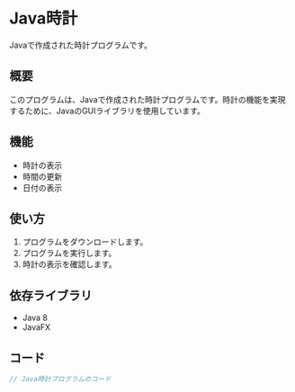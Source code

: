 # Java時計

Javaで作成された時計プログラムです。

## 概要

このプログラムは、Javaで作成された時計プログラムです。時計の機能を実現するために、JavaのGUIライブラリを使用しています。

## 機能

* 時計の表示
* 時間の更新
* 日付の表示

## 使い方

1. プログラムをダウンロードします。
2. プログラムを実行します。
3. 時計の表示を確認します。

## 依存ライブラリ

* Java 8
* JavaFX

## コード

```java
// Java時計プログラムのコード
